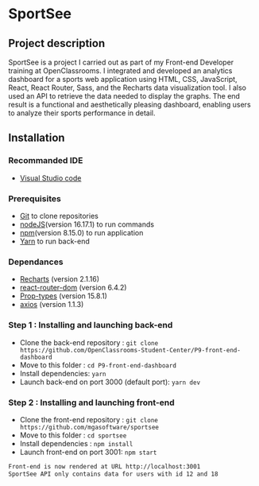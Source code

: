 # SportSee

## Project description

SportSee is a project I carried out as part of my Front-end Developer training at OpenClassrooms. I integrated and developed an analytics dashboard for a sports web application using HTML, CSS, JavaScript, React, React Router, Sass, and the Recharts data visualization tool. I also used an API to retrieve the data needed to display the graphs. The end result is a functional and aesthetically pleasing dashboard, enabling users to analyze their sports performance in detail.

## Installation

### Recommanded IDE

* [Visual Studio code](https://code.visualstudio.com/)

### Prerequisites

* [Git](https://git-scm.com/) to clone repositories
* [nodeJS](https://nodejs.org/fr/)(version 16.17.1) to run commands
* [npm](https://www.npmjs.com/)(version 8.15.0) to run application
* [Yarn](https://yarnpkg.com/) to run back-end

### Dependances

* [Recharts](https://recharts.org/en-US/) (version 2.1.16)
* [react-router-dom](https://reactrouter.com/web/guides/quick-start) (version 6.4.2)
* [Prop-types](https://www.npmjs.com/package/prop-types) (version 15.8.1)
* [axios](https://axios-http.com/fr/docs/intro) (version 1.1.3)

### Step 1 : Installing and launching back-end

- Clone the back-end repository : `git clone https://github.com/OpenClassrooms-Student-Center/P9-front-end-dashboard`
- Move to this folder : `cd P9-front-end-dashboard`
- Install dependencies: `yarn`
- Launch back-end on port 3000 (default port): `yarn dev`

### Step 2 : Installing and launching front-end

- Clone the front-end repository : `git clone https://github.com/mgasoftware/sportsee`
- Move to this folder : `cd sportsee`
- Install dependencies : `npm install`
- Launch front-end on port 3001: `npm start`

```bash
Front-end is now rendered at URL http://localhost:3001
SportSee API only contains data for users with id 12 and 18
```
